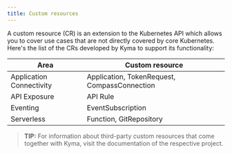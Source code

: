 ```yaml
---
title: Custom resources
---
```


A custom resource (CR) is an extension to the Kubernetes API which allows you to cover use cases that are not directly covered by core Kubernetes. Here's the list of the CRs developed by Kyma to support its functionality:

| Area | Custom resource |
| ---- | -------------- |
| Application Connectivity | Application, TokenRequest, CompassConnection |
| API Exposure | API Rule |
| Eventing | EventSubscription |
| Serverless | Function, GitRepository |

 > **TIP:** For information about third-party custom resources that come together with Kyma, visit the documentation of the respective project.
